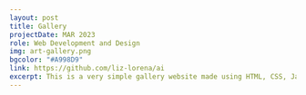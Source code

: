 ```yaml
---
layout: post
title: Gallery
projectDate: MAR 2023
role: Web Development and Design
img: art-gallery.png
bgcolor: "#A998D9"
link: https://github.com/liz-lorena/ai
excerpt: This is a very simple gallery website made using HTML, CSS, Javascript, jQuery, and UI Kit. Display your art or other images. Feel free to use this template.
---
```

